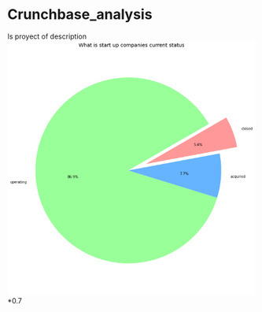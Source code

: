 # Crunchbase_analysis
Is  proyect of description 
![](https://github.com/MariaCruzg/Crunchbase_analysis/blob/master/images/Statup%20Companies.png)*0.7
